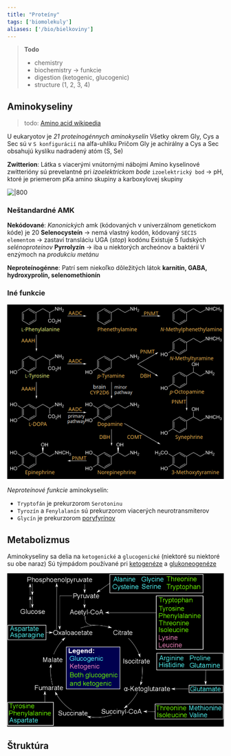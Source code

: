 ```yaml
---
title: "Proteíny"
tags: ['biomolekuly']
aliases: ['/bio/bielkoviny']
---
```


> **Todo**
> - chemistry
> - biochemistry -> funkcie
> - digestion (ketogenic, glucogenic)
> - structure (1, 2, 3, 4)

## Aminokyseliny
> todo: [Amino acid wikipedia](https://en.wikipedia.org/wiki/Amino_acid#General_structure)

U eukaryotov je *21 proteínogénnych aminokyselín*
Všetky okrem Gly, Cys a Sec sú v `S konfigurácií` na alfa-uhlíku
Pričom Gly je achirálny a Cys a Sec obsahujú kyslíku nadradený atóm (S, Se)

**Zwitterion**:
Látka s viacerými vnútornými nábojmi
Amino kyselinové zwitterióny sú prevelantné pri *izoelektrickom bode*
`izoelektrický bod` -> pH, ktoré je priemerom pKa amino skupiny a karboxylovej skupiny

![|800](attachments/esenciálne_aminokyseliny.png)

### Neštandardné AMK

**Nekódované**:
*Kanonických* amk (kódovaných v univerzálnom genetickom kóde) je 20
$\textbf{Selenocysteín}$ -> nemá vlastný kodón, kódovaný `SECIS elementom` -> zastaví transláciu UGA (*stop*) kodónu
Existuje 5 ľudských *selénoproteínov*
$\textbf{Pyrrolyzín}$ -> iba u niektorých archeónov a baktérií
V enzýmoch na *produkciu metánu*

**Neproteínogénne**:
Patrí sem niekoľko dôležitých látok
$\textbf{karnitín, GABA, hydroxyprolín, selenomethionín}$

### Iné funkcie
![500](attachments/aminokysliny_ako_prekurzory_neurotransmiterov.png)

*Neproteínové funkcie* aminokyselín:
- `Tryptofán` je prekurzorom `Serotoninu`
- `Tyrozín` a `Fenylalanín` sú prekurzorom viacerých neurotransmiterov
- `Glycín` je prekurzorom [poryfyrínov](bio/biomolekuly#Heterocyklické%20makrocykly)

## Metabolizmus

Aminokyseliny sa delia na `ketogenické` a `glucogenické` (niektoré su niektoré su obe naraz)
Sú týmpádom používané pri [ketogenéze](bio/lipidy.md#Ketogenéza) a [glukoneogenéze](bio/sacharidy.md#Glukoneogenéza)

![|600](attachments/aminokyseliny_glukoneogeneza_ketogeneza.png)

## Štruktúra
